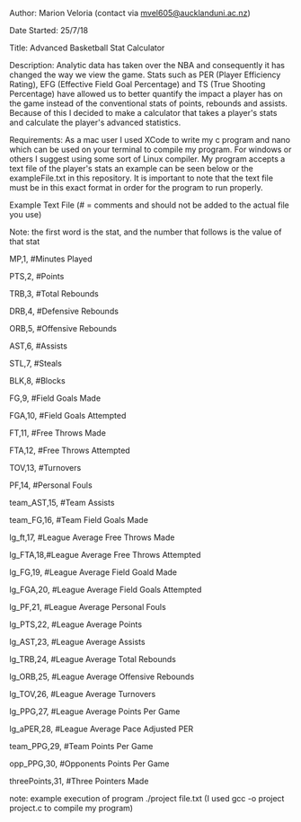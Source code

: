 Author: Marion Veloria (contact via mvel605@aucklanduni.ac.nz)

Date Started: 25/7/18

Title: Advanced Basketball Stat Calculator

Description: Analytic data has taken over the NBA and consequently it has changed the way we view the game.  Stats such as PER (Player Efficiency Rating), EFG (Effective Field Goal Percentage) and TS (True Shooting Percentage) have allowed us to better quantify the impact a player has on the game instead of the conventional stats of points, rebounds and assists.  Because of this I decided to make a calculator that takes a player's stats and calculate the player's advanced statistics.

Requirements: As a mac user I used XCode to write my c program and nano which can be used on your terminal to compile my program.  For windows or others I suggest using some sort of Linux compiler.  My program accepts a text file of the player's stats an example can be seen below or the exampleFile.txt in this repository.  It is important to note that the text file must be in this exact format in order for the program to run properly.

Example Text File (# = comments and should not be added to the actual file you use)

Note: the first word is the stat, and the number that follows is the value of that stat

MP,1, #Minutes Played

PTS,2, #Points

TRB,3, #Total Rebounds

DRB,4, #Defensive Rebounds

ORB,5, #Offensive Rebounds

AST,6, #Assists

STL,7, #Steals

BLK,8, #Blocks

FG,9, #Field Goals Made

FGA,10, #Field Goals Attempted

FT,11, #Free Throws Made

FTA,12, #Free Throws Attempted

TOV,13, #Turnovers

PF,14, #Personal Fouls

team_AST,15, #Team Assists 

team_FG,16, #Team Field Goals Made

lg_ft,17, #League Average Free Throws Made

lg_FTA,18,#League Average Free Throws Attempted

lg_FG,19, #League Average Field Goald Made

lg_FGA,20, #League Average Field Goals Attempted

lg_PF,21, #League Average Personal Fouls

lg_PTS,22, #League Average Points

lg_AST,23, #League Average Assists

lg_TRB,24, #League Average Total Rebounds

lg_ORB,25, #League Average Offensive Rebounds

lg_TOV,26, #League Average Turnovers

lg_PPG,27, #League Average Points Per Game

lg_aPER,28, #League Average Pace Adjusted PER

team_PPG,29, #Team Points Per Game

opp_PPG,30, #Opponents Points Per Game

threePoints,31, #Three Pointers Made



note: example execution of program ./project file.txt (I used gcc -o project project.c to compile my program)
